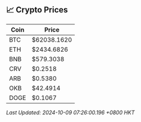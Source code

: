 ## 📈 Crypto Prices

| Coin | Price |
| ---- | ----- |
| BTC | $62038.1620 |
| ETH | $2434.6826 |
| BNB | $579.3038 |
| CRV | $0.2518 |
| ARB | $0.5380 |
| OKB | $42.4914 |
| DOGE | $0.1067 |

_Last Updated: 2024-10-09 07:26:00.196 +0800 HKT_